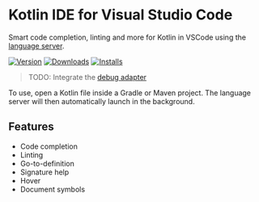 # Kotlin IDE for Visual Studio Code
Smart code completion, linting and more for Kotlin in VSCode using the [language server](https://github.com/fwcd/kotlin-language-server).

[![Version](https://img.shields.io/visual-studio-marketplace/v/fwcd.kotlin)](https://marketplace.visualstudio.com/items?itemName=fwcd.kotlin)
[![Downloads](https://img.shields.io/visual-studio-marketplace/d/fwcd.kotlin)](https://marketplace.visualstudio.com/items?itemName=fwcd.kotlin)
[![Installs](https://img.shields.io/visual-studio-marketplace/i/fwcd.kotlin)](https://marketplace.visualstudio.com/items?itemName=fwcd.kotlin)

> TODO: Integrate the [debug adapter](https://github.com/fwcd/kotlin-debug-adapter)

To use, open a Kotlin file inside a Gradle or Maven project. The language server will then automatically launch in the background.

## Features
* Code completion
* Linting
* Go-to-definition
* Signature help
* Hover
* Document symbols
